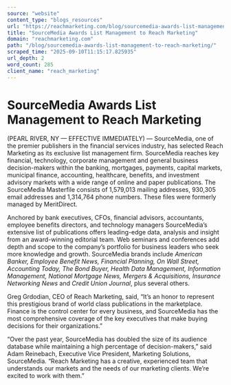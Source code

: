 ```yaml
---
source: "website"
content_type: "blogs_resources"
url: "https://reachmarketing.com/blog/sourcemedia-awards-list-management-to-reach-marketing/"
title: "SourceMedia Awards List Management to Reach Marketing"
domain: "reachmarketing.com"
path: "/blog/sourcemedia-awards-list-management-to-reach-marketing/"
scraped_time: "2025-09-10T11:15:17.825935"
url_depth: 2
word_count: 285
client_name: "reach_marketing"
---
```


# SourceMedia Awards List Management to Reach Marketing

(PEARL RIVER, NY — EFFECTIVE IMMEDIATELY) — SourceMedia, one of the premier publishers in the financial services industry, has selected Reach Marketing as its exclusive list management firm. SourceMedia reaches key financial, technology, corporate management and general business decision-makers within the banking, mortgages, payments, capital markets, municipal finance, accounting, healthcare, benefits, and investment advisory markets with a wide range of online and paper publications. The SourceMedia Masterfile consists of 1,579,013 mailing addresses, 930,305 email addresses and 1,314,764 phone numbers. These files were formerly managed by MeritDirect.

Anchored by bank executives, CFOs, financial advisors, accountants, employee benefits directors, and technology managers SourceMedia’s extensive list of publications offers leading-edge data, analysis and insight from an award-winning editorial team. Web seminars and conferences add depth and scope to the company’s portfolio for business leaders who seek more knowledge and growth. SourceMedia brands include _American Banker, Employee Benefit News, Financial Planning, On Wall Street, Accounting Today, The Bond Buyer, Health Data Management, Information Management, National Mortgage News, Mergers & Acquisitions, Insurance Networking News_ and _Credit Union Journal_, plus several others.

Greg Grdodian, CEO of Reach Marketing, said, “It’s an honor to represent this prestigious brand of world class publications in the marketplace. Finance is the control center for every business, and SourceMedia has the most comprehensive coverage of the key executives that make buying decisions for their organizations.”

“Over the past year, SourceMedia has doubled the size of its audience database while maintaining a high percentage of decision-makers,” said Adam Reinebach, Executive Vice President, Marketing Solutions, SourceMedia. “Reach Marketing has a creative, experienced team that understands our markets and the needs of our marketing clients. We’re excited to work with them.”
